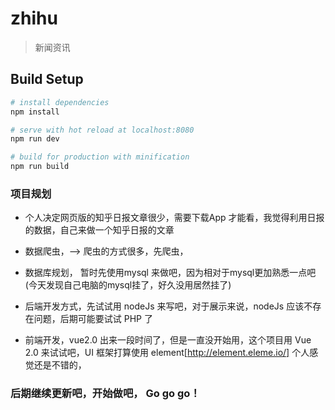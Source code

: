 # zhihu

> 新闻资讯

## Build Setup

``` bash
# install dependencies
npm install

# serve with hot reload at localhost:8080
npm run dev

# build for production with minification
npm run build
```

### 项目规划

+ 个人决定网页版的知乎日报文章很少，需要下载App 才能看，我觉得利用日报的数据，自己来做一个知乎日报的文章

+ 数据爬虫，——> 爬虫的方式很多，先爬虫，

+ 数据库规划， 暂时先使用mysql 来做吧，因为相对于mysql更加熟悉一点吧(今天发现自己电脑的mysql挂了，好久没用居然挂了)

+ 后端开发方式，先试试用 nodeJs 来写吧，对于展示来说，nodeJs 应该不存在问题，后期可能要试试 PHP 了

+ 前端开发，vue2.0 出来一段时间了，但是一直没开始用，这个项目用 Vue 2.0  来试试吧，UI 框架打算使用 element[http://element.eleme.io/] 个人感觉还是不错的，


### 后期继续更新吧，开始做吧， Go go go！